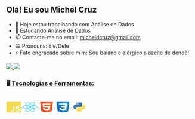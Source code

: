 ## Olá! Eu sou Michel Cruz

- 🔭 Hoje estou trabalhando com Análise de Dados
- 🌱 Estudando Análise de Dados
- 📫 Contacte-me no email: micheldcruz@gmail.com
- 😄 Pronouns: Ele/Dele
- ⚡ Fato engraçado sobre mim: Sou baiano e alérgico a azeite de dendê!

 <div>
  <a href="https://github.com/Madcruz86">
  <img height="180em" src="https://github-readme-stats.vercel.app/api?username=Madcruz86&show_icons=true&theme=highcontrast&include_all_commits=true&count_private=true"/>
  <img height="180em" src="https://github-readme-stats.vercel.app/api/top-langs/?username=Madcruz86&layout=compact&langs_count=16&theme=highcontrast"/>
</div>

### 🖥️ Tecnologias e Ferramentas: 
<div style="display: inline_block"><br>
  <img align="center" alt="Rafa-Js" height="30" width="40" src="https://raw.githubusercontent.com/devicons/devicon/master/icons/javascript/javascript-plain.svg">
  <img align="center" alt="Rafa-React" height="30" width="40" src="https://raw.githubusercontent.com/devicons/devicon/master/icons/react/react-original.svg">
  <img align="center" alt="Rafa-HTML" height="30" width="40" src="https://raw.githubusercontent.com/devicons/devicon/master/icons/html5/html5-original.svg">
  <img align="center" alt="Rafa-CSS" height="30" width="40" src="https://raw.githubusercontent.com/devicons/devicon/master/icons/css3/css3-original.svg">
  <img align="center" alt="Rafa-Python" height="30" width="40" src="https://raw.githubusercontent.com/devicons/devicon/master/icons/python/python-original.svg">
</div>
